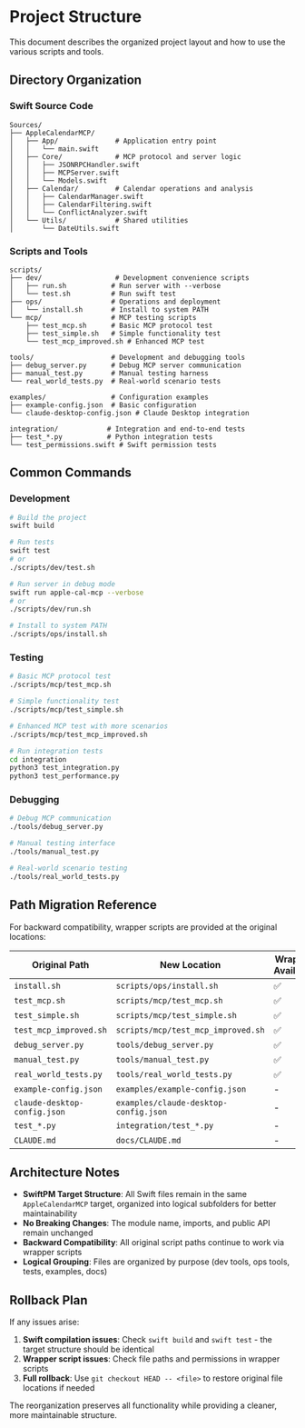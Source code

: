 # Project Structure

This document describes the organized project layout and how to use the various scripts and tools.

## Directory Organization

### Swift Source Code
```
Sources/
├── AppleCalendarMCP/
│   ├── App/              # Application entry point
│   │   └── main.swift
│   ├── Core/             # MCP protocol and server logic  
│   │   ├── JSONRPCHandler.swift
│   │   ├── MCPServer.swift
│   │   └── Models.swift
│   ├── Calendar/         # Calendar operations and analysis
│   │   ├── CalendarManager.swift
│   │   ├── CalendarFiltering.swift
│   │   └── ConflictAnalyzer.swift
│   └── Utils/            # Shared utilities
│       └── DateUtils.swift
```

### Scripts and Tools
```
scripts/
├── dev/                  # Development convenience scripts
│   ├── run.sh           # Run server with --verbose
│   └── test.sh          # Run swift test
├── ops/                 # Operations and deployment
│   └── install.sh       # Install to system PATH
└── mcp/                 # MCP testing scripts
    ├── test_mcp.sh      # Basic MCP protocol test
    ├── test_simple.sh   # Simple functionality test
    └── test_mcp_improved.sh # Enhanced MCP test

tools/                   # Development and debugging tools
├── debug_server.py      # Debug MCP server communication
├── manual_test.py       # Manual testing harness
└── real_world_tests.py  # Real-world scenario tests

examples/                # Configuration examples
├── example-config.json  # Basic configuration
└── claude-desktop-config.json # Claude Desktop integration

integration/            # Integration and end-to-end tests
├── test_*.py           # Python integration tests
└── test_permissions.swift # Swift permission tests
```

## Common Commands

### Development
```bash
# Build the project
swift build

# Run tests  
swift test
# or
./scripts/dev/test.sh

# Run server in debug mode
swift run apple-cal-mcp --verbose
# or
./scripts/dev/run.sh

# Install to system PATH
./scripts/ops/install.sh
```

### Testing
```bash
# Basic MCP protocol test
./scripts/mcp/test_mcp.sh

# Simple functionality test
./scripts/mcp/test_simple.sh

# Enhanced MCP test with more scenarios
./scripts/mcp/test_mcp_improved.sh

# Run integration tests
cd integration
python3 test_integration.py
python3 test_performance.py
```

### Debugging
```bash
# Debug MCP communication
./tools/debug_server.py

# Manual testing interface
./tools/manual_test.py

# Real-world scenario testing
./tools/real_world_tests.py
```

## Path Migration Reference

For backward compatibility, wrapper scripts are provided at the original locations:

| Original Path | New Location | Wrapper Available |
|--------------|-------------|------------------|
| `install.sh` | `scripts/ops/install.sh` | ✅ |
| `test_mcp.sh` | `scripts/mcp/test_mcp.sh` | ✅ |
| `test_simple.sh` | `scripts/mcp/test_simple.sh` | ✅ |
| `test_mcp_improved.sh` | `scripts/mcp/test_mcp_improved.sh` | ✅ |
| `debug_server.py` | `tools/debug_server.py` | ✅ |
| `manual_test.py` | `tools/manual_test.py` | ✅ |
| `real_world_tests.py` | `tools/real_world_tests.py` | ✅ |
| `example-config.json` | `examples/example-config.json` | - |
| `claude-desktop-config.json` | `examples/claude-desktop-config.json` | - |
| `test_*.py` | `integration/test_*.py` | - |
| `CLAUDE.md` | `docs/CLAUDE.md` | - |

## Architecture Notes

- **SwiftPM Target Structure**: All Swift files remain in the same `AppleCalendarMCP` target, organized into logical subfolders for better maintainability
- **No Breaking Changes**: The module name, imports, and public API remain unchanged
- **Backward Compatibility**: All original script paths continue to work via wrapper scripts
- **Logical Grouping**: Files are organized by purpose (dev tools, ops tools, tests, examples, docs)

## Rollback Plan

If any issues arise:

1. **Swift compilation issues**: Check `swift build` and `swift test` - the target structure should be identical
2. **Wrapper script issues**: Check file paths and permissions in wrapper scripts
3. **Full rollback**: Use `git checkout HEAD -- <file>` to restore original file locations if needed

The reorganization preserves all functionality while providing a cleaner, more maintainable structure.